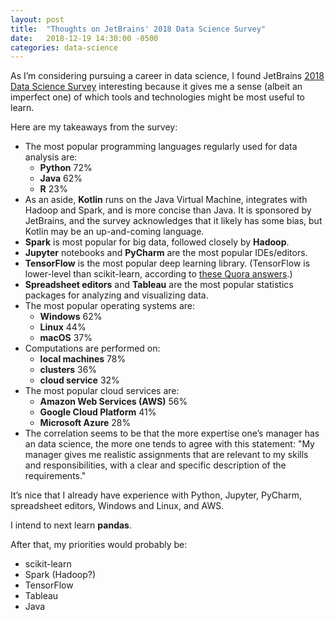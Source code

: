 ```yaml
---
layout: post
title:  "Thoughts on JetBrains' 2018 Data Science Survey"
date:   2018-12-19 14:30:00 -0500
categories: data-science
---
```

As I’m considering pursuing a career in data science, I found JetBrains [2018 Data Science Survey](https://www.jetbrains.com/research/data-science-2018/) interesting because it gives me a sense (albeit an imperfect one) of which tools and technologies might be most useful to learn.

Here are my takeaways from the survey:

- The most popular programming languages regularly used for data analysis are:
  - **Python** 72%
  - **Java** 62%
  - **R** 23%
- As an aside, **Kotlin** runs on the Java Virtual Machine, integrates with Hadoop and Spark, and is more concise than Java. It is sponsored by JetBrains, and the survey acknowledges that it likely has some bias, but Kotlin may be an up-and-coming language.
- **Spark** is most popular for big data, followed closely by **Hadoop**. 
- **Jupyter** notebooks and **PyCharm** are the most popular IDEs/editors. 
- **TensorFlow** is the most popular deep learning library. (TensorFlow is lower-level than scikit-learn, according to [these Quora answers](https://www.quora.com/What-are-the-main-differences-between-TensorFlow-and-SciKit-Learn).) 
- **Spreadsheet editors** and **Tableau** are the most popular statistics packages for analyzing and visualizing data. 
- The most popular operating systems are:
  - **Windows** 62%
  - **Linux** 44%
  - **macOS** 37% 
- Computations are performed on:
  - **local machines** 78%
  - **clusters** 36%
  - **cloud service** 32%
- The most popular cloud services are:
  - **Amazon Web Services (AWS)** 56%
  - **Google Cloud Platform** 41%
  - **Microsoft Azure** 28%
- The correlation seems to be that the more expertise one’s manager has an data science, the more one tends to agree with this statement: "My manager gives me realistic assignments that are relevant to my skills and responsibilities, with a clear and specific description of the requirements." 

It’s nice that I already have experience with Python, Jupyter, PyCharm, spreadsheet editors, Windows and Linux, and AWS.

I intend to next learn **pandas**. 

After that, my priorities would probably be: 

- scikit-learn 
- Spark (Hadoop?) 
- TensorFlow 
- Tableau 
- Java 
